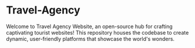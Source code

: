 # Travel-Agency
Welcome to Travel Agency Website, an open-source hub for crafting captivating tourist websites! This repository houses the codebase to create dynamic, user-friendly platforms that showcase the world's wonders.
